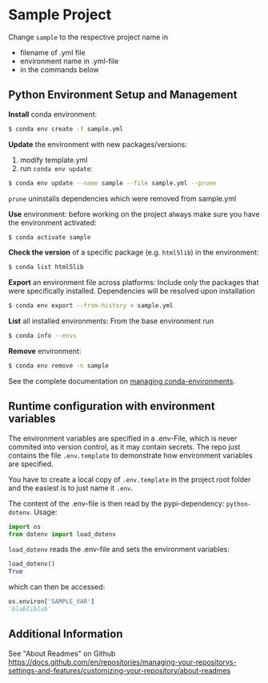 # Sample Project
Change `sample` to the respective project name in
* filename of .yml file
* environment name in .yml-file
* in the commands below
## Python Environment Setup and Management
**Install** conda environment:
```sh
$ conda env create -f sample.yml
```
**Update** the environment with new packages/versions:
1. modify template.yml
2. run `conda env update`:
```sh
$ conda env update --name sample --file sample.yml --prune
```
`prune` uninstalls dependencies which were removed from sample.yml

**Use** environment:
before working on the project always make sure you have the environment activated:
```sh
$ conda activate sample
```

**Check the version** of a specific package (e.g. `html5lib`) in the environment:
```sh
$ conda list html5lib
```

**Export** an environment file across platforms:
Include only the packages that were specifically installed. Dependencies will be resolved upon installation
```sh
$ conda env export --from-history > sample.yml
```

**List** all installed environments:
From the base environment run
```sh
$ conda info --envs
```

**Remove** environment:
```sh
$ conda env remove -n sample
```

See the complete documentation on [managing conda-environments](https://docs.conda.io/projects/conda/en/latest/user-guide/tasks/manage-environments.html).

## Runtime configuration with environment variables
The environment variables are specified in a .env-File, which is never commited into version control, as it may contain secrets. The repo just contains the file `.env.template` to demonstrate how environment variables are specified.

You have to create a local copy of `.env.template` in the project root folder and the easiest is to just name it `.env`.

The content of the .env-file is then read by the pypi-dependency: `python-dotenv`. Usage:
```python
import os
from dotenv import load_dotenv
```

`load_dotenv` reads the .env-file and sets the environment variables:

```python
load_dotenv()
True
```
which can then be accessed:

```python
os.environ['SAMPLE_VAR']
'blabliblub'
```

## Additional Information
See "About Readmes" on Github
https://docs.github.com/en/repositories/managing-your-repositorys-settings-and-features/customizing-your-repository/about-readmes

